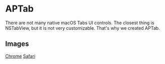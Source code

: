 # APTab

There are not many native macOS Tabs UI controls. The closest thing is NSTabView, but it is not very customizable. That's why we created APTab.

## Images
[Chrome](/Assets/ChromeStyleTabs.png)
[Safari](/Assets/SafariStyleTabs.png)
